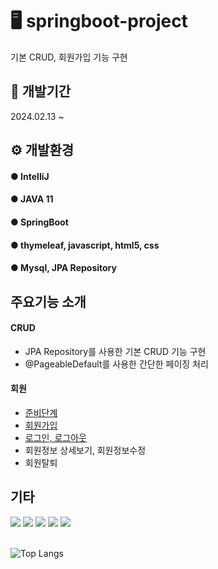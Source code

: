 
# 🖥 springboot-project
기본 CRUD, 회원가입 기능 구현

## 📆 개발기간
2024.02.13 ~ 

## ⚙ 개발환경
#### ● IntelliJ 
#### ● JAVA 11
#### ● SpringBoot 
#### ● thymeleaf, javascript, html5, css 
#### ● Mysql, JPA Repository

## 주요기능 소개

#### CRUD
- JPA Repository를 사용한 기본 CRUD 기능 구현
- @PageableDefault를 사용한 간단한 페이징 처리

#### 회원
- [준비단계](https://github.com/kimhyunjung0925/board2/wiki/%ED%9A%8C%EC%9B%90%EA%B8%B0%EB%8A%A5%EA%B5%AC%ED%98%84-1.-entity,-dto,-repository,-Controller,-Service-%EC%83%9D%EC%84%B1)
- [회원가입]()
- [로그인, 로그아웃](https://github.com/kimhyunjung0925/board2/wiki/%EB%A1%9C%EA%B7%B8%EC%9D%B8,-%EB%A1%9C%EA%B7%B8%EC%95%84%EC%9B%83)
- 회원정보 상세보기, 회원정보수정
- 회원탈퇴

## 기타
<div>
  <img src="https://img.shields.io/badge/spring-%236DB33F.svg?style=for-the-badge&logo=springboot&logoColor=white" />
  <img src="https://img.shields.io/badge/java-%23ED8B00.svg?style=for-the-badge&logo=openjdk&logoColor=white" />
  <img src="https://img.shields.io/badge/html5-%23E34F26.svg?style=for-the-badge&logo=html5&logoColor=white" />
  <img src="https://img.shields.io/badge/css3-%231572B6.svg?style=for-the-badge&logo=css3&logoColor=white" />
  <img src="https://img.shields.io/badge/javascript-%23323330.svg?style=for-the-badge&logo=javascript&logoColor=%23F7DF1E" />
</div>

<br/>

![Top Langs](https://github-readme-stats.vercel.app/api/top-langs/?username=kimhyunjung0925&layout=compact)


